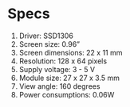 ---
---

# Specs
1. Driver: SSD1306
2. Screen size: 0.96”
3. Screen dimensions: 22 x 11 mm
4. Resolution: 128 x 64 pixels
5. Supply voltage: 3 - 5 V
6. Module size: 27 x 27 x 3.5 mm
7. View angle: 160  degrees
8. Power consumptions: 0.06W